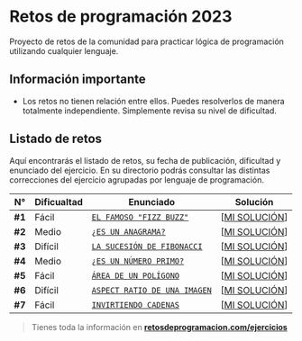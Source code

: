 # Retos de programación 2023

Proyecto de retos de la comunidad para practicar lógica de programación utilizando cualquier lenguaje.

## Información importante

- Los retos no tienen relación entre ellos. Puedes resolverlos de manera totalmente independiente. Simplemente revisa su nivel de dificultad.

## Listado de retos

Aquí encontrarás el listado de retos, su fecha de publicación, dificultad y enunciado del ejercicio. En su directorio podrás consultar las distintas correcciones del ejercicio agrupadas por lenguaje de programación.

| N°     | Dificualtad | Enunciado                                           | Solución                               |
| ------ | ----------- | --------------------------------------------------- | -------------------------------------- |
| **#1** | Fácil       | [`EL FAMOSO "FIZZ BUZZ"`](./Reto-01/README.md)      | [[MI SOLUCIÓN](./Reto-01/solution.py)] |
| **#2** | Medio       | [`¿ES UN ANAGRAMA?`](./Reto-02/README.md)           | [[MI SOLUCIÓN](./Reto-02/solution.py)] |
| **#3** | Difícil     | [`LA SUCESIÓN DE FIBONACCI`](./Reto-03/README.md)   | [[MI SOLUCIÓN](./Reto-03/solution.py)] |
| **#4** | Medio       | [`¿ES UN NÚMERO PRIMO?`](./Reto-04/README.md)       | [[MI SOLUCIÓN](./Reto-04/solution.py)] |
| **#5** | Fácil       | [`ÁREA DE UN POLÍGONO`](./Reto-05/README.md)        | [[MI SOLUCIÓN](./Reto-05/solution.py)] |
| **#6** | Difícil     | [`ASPECT RATIO DE UNA IMAGEN`](./Reto-06/README.md) | [[MI SOLUCIÓN](./Reto-06/solution.py)] |
| **#7** | Fácil       | [`INVIRTIENDO CADENAS`](./Reto-07/README.md)        | [[MI SOLUCIÓN](./Reto-07/solution.py)] |

> Tienes toda la información en **[retosdeprogramacion.com/ejercicios](https://retosdeprogramacion.com/ejercicios)**
